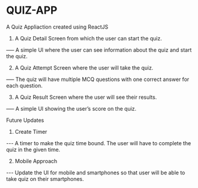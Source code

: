 # QUIZ-APP
A Quiz Appliaction created using ReactJS

1. A Quiz Detail Screen from which the user can start the quiz.

––– A simple UI where the user can see information about the quiz and start the quiz.

2. A Quiz Attempt Screen where the user will take the quiz.

––– The quiz will have multiple MCQ questions with one correct answer for each question.

3. A Quiz Result Screen where the user will see their results.

––– A simple UI showing the user’s score on the quiz.

Future Updates

1. Create Timer

--- A timer to make the quiz time bound. The user will have to complete the quiz in the given time.

2. Mobile Approach

--- Update the UI for mobile and smartphones so that user will be able to take quiz on their smartphones.
